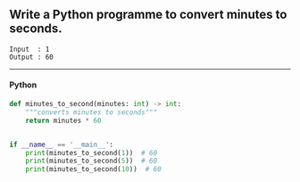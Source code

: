 ## Write a Python programme to convert minutes to seconds.

```
Input  : 1
Output : 60
```

---

<CodeBlock slots="heading, code" repeat="1" languages="Python" />

#### Python

```python
def minutes_to_second(minutes: int) -> int:
    """converts minutes to seconds"""
    return minutes * 60


if __name__ == '__main__':
    print(minutes_to_second(1))  # 60
    print(minutes_to_second(5))  # 60
    print(minutes_to_second(10))  # 60
```
